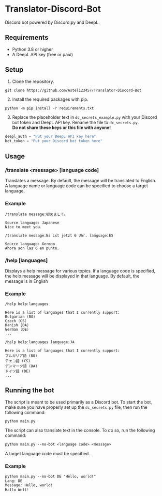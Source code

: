 # Translator-Discord-Bot

Discord bot powered by Discord.py and DeepL.

## Requirements

- Python 3.8 or higher
- A DeepL API key (free or paid)

## Setup

1. Clone the repository.

```
git clone https://github.com/Astel123457/Translator-Discord-Bot
```

2. Install the required packages with pip.

```cls
python -m pip install -r requirements.txt
```

3. Replace the placeholder text in `dc_secrets_example.py` with your Discord bot token and DeepL API key. Rename the file to `dc_secrets.py`.  
**Do not share these keys or this file with anyone!**

```python
deepl_auth = "Put your DeepL API key here"
bot_token = "Put your Discord bot token here"
```

## Usage

### **/translate \<message> [language code]**

Translates a message. By default, the message will be translated to English. A language name or language code can be specified to choose a target language.

### Example

```
/translate message:初めまして。

Source language: Japanese
Nice to meet you.
```

```
/translate message:Es ist jetzt 6 Uhr. language:ES

Source language: German
Ahora son las 6 en punto.
```

### **/help [languages]**

Displays a help message for various topics. If a language code is specified, the help message will be displayed in that language. By default, the message is in English

### Example

```
/help help:languages

Here is a list of languages that I currently support:
Bulgarian (BG)
Czech (CS)
Danish (DA)
German (DE)
...
```
```
/help help:languages language:JA

Here is a list of languages that I currently support:
ブルガリア語 (BG)
チェコ語 (CS)
デンマーク語 (DA)
ドイツ語 (DE)
...
```

## Running the bot

The script is meant to be used primarily as a Discord bot. To start the bot, make sure you have properly set up the `dc_secrets.py` file, then run the following command:

```cls
python main.py
```

The script can also translate text in the console. To do so, run the following command:

```cls
python main.py --no-bot <language code> <message>
```

A target language code must be specified.

### Example

```cls
python main.py --no-bot DE "Hello, world!"
Lang: DE
Message: Hello, world!
Hallo Welt!
```
